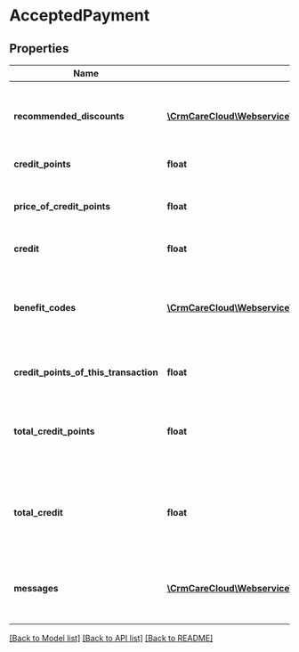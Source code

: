 # AcceptedPayment

## Properties
Name | Type | Description | Notes
------------ | ------------- | ------------- | -------------
**recommended_discounts** | [**\CrmCareCloud\Webservice\RestApi\Client\Model\DiscountItem[]**](DiscountItem.md) | The list of offered discounts excludes rewards (Loyalty Status Discount) | [optional] 
**credit_points** | **float** | Amount of used points | [optional] 
**price_of_credit_points** | **float** | Amount of money corresponding to the number of used points | [optional] 
**credit** | **float** | Amount of used credits | [optional] 
**benefit_codes** | [**\CrmCareCloud\Webservice\RestApi\Client\Model\PaymentVoucher[]**](PaymentVoucher.md) | List of applied vouchers on the current bill (includes the value of discount) independent of DiscountItem | [optional] 
**credit_points_of_this_transaction** | **float** | Sum of points gained from this transaction | [optional] 
**total_credit_points** | **float** | Amount of the points on the customer account (after the recent purchase is closed) | [optional] 
**total_credit** | **float** | Amount of the credits on the customer account (after the recent purchase is closed) | [optional] 
**messages** | [**\CrmCareCloud\Webservice\RestApi\Client\Model\CashierMessage[]**](CashierMessage.md) | A recommendation messages for the cashier in his language localization | [optional] 

[[Back to Model list]](../../README.md#documentation-for-models) [[Back to API list]](../../README.md#documentation-for-api-endpoints) [[Back to README]](../../README.md)

